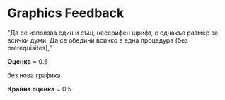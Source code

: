 
# Graphics Feedback #
"Да се използва един и същ, несерифен шрифт, с еднакъв размер за всички думи.
Да се обедини всичко в една процедура (без prerequisites),"

**Оценка** = 0.5

без нова графика

**Крайна оценка** = 0.5
